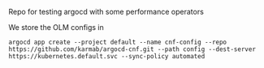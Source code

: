 Repo for testing argocd with some performance operators

We store the OLM configs in 

```
argocd app create --project default --name cnf-config --repo https://github.com/karmab/argocd-cnf.git --path config --dest-server https://kubernetes.default.svc --sync-policy automated
```

